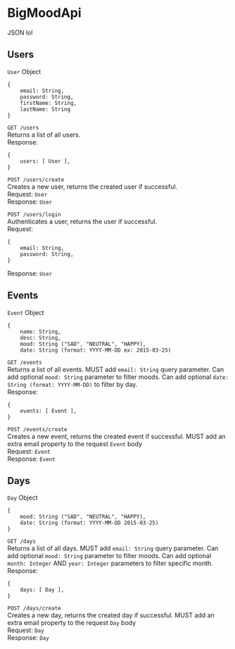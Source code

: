 # BigMoodApi

JSON lol

## Users
`User` Object
```
{
    email: String,
    password: String,
    firstName: String,
    lastName: String
}
```

`GET /users`\
Returns a list of all users.\
Response:
```
{
    users: [ User ],
}
```

`POST /users/create`\
Creates a new user, returns the created user if successful.\
Request: `User`\
Response: `User`

`POST /users/login`\
Authenticates a user, returns the user if successful.\
Request:
```
{
    email: String,
    password: String,
}
```
Response: `User`

## Events
`Event` Object
```
{
    name: String,
    desc: String,
    mood: String ("SAD", "NEUTRAL", "HAPPY),
    date: String (format: YYYY-MM-DD ex: 2015-03-25)
```

`GET /events`\
Returns a list of all events. MUST add `email: String` query parameter. Can add optional `mood: String` parameter to filter moods. Can add optional `date: String (format: YYYY-MM-DD)` to filter by day.\
Response:
```
{
    events: [ Event ],
}
```

`POST /events/create`\
Creates a new event, returns the created event if successful. MUST add an extra email property to the request `Event` body\
Request: `Event`\
Response: `Event`

## Days
`Day` Object
```
{
    mood: String ("SAD", "NEUTRAL", "HAPPY),
    date: String (format: YYYY-MM-DD 2015-03-25)
}
```

`GET /days`\
Returns a list of all days. MUST add `email: String` query parameter. Can add optional `mood: String` parameter to filter moods. Can add optional `month: Integer` AND `year: Integer` parameters to filter specific month.\
Response:
```
{
    days: [ Day ],
}
```

`POST /days/create`\
Creates a new day, returns the created day if successful. MUST add an extra email property to the request `Day` body\
Request: `Day`\
Response: `Day`
